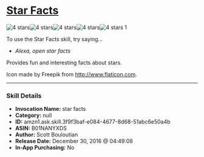 # [Star Facts](http://alexa.amazon.com/#skills/amzn1.ask.skill.3f9f3baf-e084-4677-8d68-51abc6e50a4b)
![4 stars](../../images/ic_star_black_18dp_1x.png)![4 stars](../../images/ic_star_black_18dp_1x.png)![4 stars](../../images/ic_star_black_18dp_1x.png)![4 stars](../../images/ic_star_black_18dp_1x.png)![4 stars](../../images/ic_star_border_black_18dp_1x.png) 1

To use the Star Facts skill, try saying...

* *Alexa, open star facts*

Provides fun and interesting facts about stars.

Icon made by Freepik from http://www.flaticon.com.

***

### Skill Details

* **Invocation Name:** star facts
* **Category:** null
* **ID:** amzn1.ask.skill.3f9f3baf-e084-4677-8d68-51abc6e50a4b
* **ASIN:** B01NANYXDS
* **Author:** Scott Bouloutian
* **Release Date:** December 30, 2016 @ 04:49:08
* **In-App Purchasing:** No
